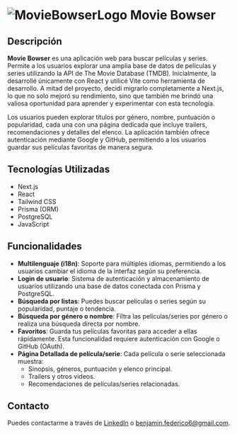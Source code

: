 # ![MovieBowserLogo](https://movie-bowser.vercel.app/_next/image?url=%2Flogo%2FbowserLogo.png&w=48&q=75)  Movie Bowser 

## Descripción
**Movie Bowser** es una aplicación web para buscar películas y series. Permite a los usuarios explorar una amplia base de datos de películas y series utilizando la API de The Movie Database (TMDB). Inicialmente, la desarrollé únicamente con React y utilicé Vite como herramienta de desarrollo. A mitad del proyecto, decidí migrarlo completamente a Next.js, lo que no solo mejoró su rendimiento, sino que también me brindó una valiosa oportunidad para aprender y experimentar con esta tecnología.

Los usuarios pueden explorar títulos por género, nombre, puntuación o popularidad, cada una con una página dedicada que incluye trailers, recomendaciones y detalles del elenco. La aplicación también ofrece autenticación mediante Google y GitHub, permitiendo a los usuarios guardar sus películas favoritas de manera segura. 


## Tecnologías Utilizadas
- Next.js
- React
- Tailwind CSS
- Prisma (ORM)
- PostgreSQL
- JavaScript

## Funcionalidades
- **Multilenguaje (i18n)**: Soporte para múltiples idiomas, permitiendo a los usuarios cambiar el idioma de la interfaz según su preferencia.
- **Login de usuario**: Sistema de autenticación y almacenamiento de usuarios utilizando una base de datos conectada con Prisma y PostgreSQL.
- **Búsqueda por listas**: Puedes buscar películas o series según su popularidad, puntaje o tendencia.
- **Búsqueda por género o nombre**: Filtra las películas/series por género o realiza una búsqueda directa por nombre.
- **Favoritos**: Guarda tus películas favoritas para acceder a ellas rápidamente. Esta funcionalidad requiere autenticación con Google o GitHub (OAuth).
- **Página Detallada de película/serie**: Cada película o serie seleccionada muestra:
  - Sinopsis, géneros, puntuación y elenco principal.
  - Trailers y otros videos.
  - Recomendaciones de películas/series relacionadas.

## Contacto
Puedes contactarme a través de [LinkedIn](https://www.linkedin.com/in/federicobenjamin/) o <benjamin.federico6@gmail.com>.